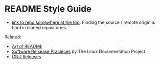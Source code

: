 # README Style Guide

- [link to repo somewhere at the top](https://github.com/andrei-akopian/ScreamLogbook). Finding the source / remote origin is hard in cloned repositories.

Related:
- [Art of README](https://github.com/hackergrrl/art-of-readme)
- [Software Relsease Pracieces](https://tldp.org/HOWTO/Software-Release-Practice-HOWTO/distpractice.html#readme) by The Linux Documentation Project
- [GNU Releases](https://www.gnu.org/prep/standards/html_node/Releases.html)
